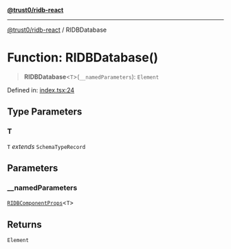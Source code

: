 [**@trust0/ridb-react**](../README.md)

***

[@trust0/ridb-react](../README.md) / RIDBDatabase

# Function: RIDBDatabase()

> **RIDBDatabase**\<`T`\>(`__namedParameters`): `Element`

Defined in: [index.tsx:24](https://github.com/trust0-project/RIDB/blob/99f8e06bc2c726a1192260e25dbfd2441e99a2b5/packages/ridb-react/src/index.tsx#L24)

## Type Parameters

### T

`T` *extends* `SchemaTypeRecord`

## Parameters

### \_\_namedParameters

[`RIDBComponentProps`](../type-aliases/RIDBComponentProps.md)\<`T`\>

## Returns

`Element`
